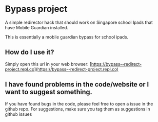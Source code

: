 # Bypass project

A simple redirector hack that should work on Singapore school Ipads that have Mobile Guardian installed.

This is essentially a mobile guardian bypass for school ipads.


## How do I use it?

Simply open this url in your web browser: [https://bypass--redirect-project.repl.co](https://bypass--redirect-project.repl.co)

## I have found problems in the code/website or I want to suggest something.

If you have found bugs in the code, please feel free to open a issue in the github repo.
For suggestions, make sure you tag them as suggestions in github issues